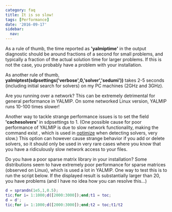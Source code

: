 ```yaml
---
category: faq
title: It is so slow!
tags: [Performance]
date: '2016-09-17'
sidebar:
  nav:
---
```


As a rule of thumb, the time reported as **'yalmiptime'** in the output diagnostic should be around fractions of a second for small problems, and typically a fraction of the actual solution time for larger problems. If this is not the case, you probably have a problem with your installation.

As another rule of thumb, **yalmiptest(sdpsettings('verbose',0,'solver','sedumi'))** takes 2-5 seconds (including initial search for solvers) on my PC machines (2GHz and 3GHz).

Are you running over a network? This can be extremely detrimental for general performance in YALMIP. On some networked Linux version, YALMIP runs 10-100 times slower!

Another way to tackle strange performance issues is to set the field **'cachesolvers'** in sdpsettings to 1. (One possible cause for poor performance of YALMIP is due to slow network functionality, making the command exist , which is used in [optimize](/command/optimize) when detecting solvers, very slow.) This option can however cause strange behavior if you add or delete solvers, so it should only be used in very rare cases where you know that you have a ridiculously slow network access to your files.

Do you have a poor sparse matrix library in your installation? Some distributions seem to have extremely poor performance for sparse matrices (observed on Linux), which is used a lot in YALMIP. One way to test this is to run the script below. If the displayed result is substantially larger than 20, you have problems (and I have no idea how you can resolve this...)

````matlab
d = sprandn(1e5,1,0.5);
tic;for i= 1:1000;d([2000:3000]);end;t1 = toc;
d = d';
tic;for i= 1:1000;d([2000:3000]);end;t2 = toc;t1/t2
````

